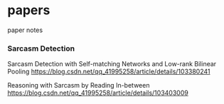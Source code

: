 # papers
paper notes

### Sarcasm Detection
Sarcasm Detection with Self-matching Networks and Low-rank Bilinear Pooling
https://blog.csdn.net/qq_41995258/article/details/103380241

Reasoning with Sarcasm by Reading In-between
https://blog.csdn.net/qq_41995258/article/details/103403009

